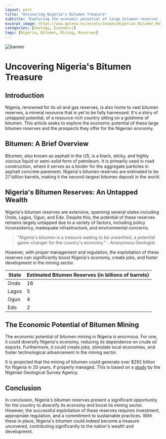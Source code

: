 ```yaml
---
layout: post
title: "Uncovering Nigeria's Bitumen Treasure"
subtitle: "Exploring the economic potential of large bitumen reserves in Nigeria"
excerpt_image: https://www.galena.es/assets/images/Nigerias_Bitumen_Reserves.png
categories: [Geology, Economics]
tags: [Nigeria, Bitumen, Mining, Reserves]
---
```


![banner](https://www.galena.es/assets/images/Nigerias_Bitumen_Reserves.png "A geological map of Nigeria highlighting the extensive bitumen reserves, showcasing areas rich in mineral resources, with annotations on economic potential for mining and exploration.")

# Uncovering Nigeria's Bitumen Treasure

## Introduction

Nigeria, renowned for its oil and gas reserves, is also home to vast bitumen reserves, a mineral resource that is yet to be fully harnessed. It's a story of untapped potential, of a resource-rich country sitting on a goldmine of bitumen. This article seeks to explore the economic potential of these large bitumen reserves and the prospects they offer for the Nigerian economy.

## Bitumen: A Brief Overview

Bitumen, also known as asphalt in the US, is a black, sticky, and highly viscous liquid or semi-solid form of petroleum. It is primarily used in road construction, where it serves as a binder for the aggregate particles in asphalt concrete pavement. Nigeria's bitumen reserves are estimated to be 27 billion barrels, making it the second-largest bitumen deposit in the world.

## Nigeria's Bitumen Reserves: An Untapped Wealth

Nigeria's bitumen reserves are extensive, spanning several states including Ondo, Lagos, Ogun, and Edo. Despite this, the potential of these reserves remains largely untapped due to a variety of factors, including policy inconsistency, inadequate infrastructure, and environmental concerns.

> "Nigeria's bitumen is a treasure waiting to be unearthed, a potential game-changer for the country's economy." - Anonymous Geologist

However, with proper management and regulation, the exploitation of these reserves can significantly boost Nigeria's economy, create jobs, and foster development in the mining sector.

| State | Estimated Bitumen Reserves (in billions of barrels) |
|-------|----------------------------------------------------|
| Ondo  | 16                                                 |
| Lagos | 5                                                  |
| Ogun  | 4                                                  |
| Edo   | 2                                                  |

## The Economic Potential of Bitumen Mining

The economic potential of bitumen mining in Nigeria is enormous. For one, it could diversify Nigeria's economy, reducing its dependence on crude oil exports. Furthermore, it could create jobs, stimulate local economies, and foster technological advancement in the mining sector.

It is projected that the mining of bitumen could generate over $292 billion for Nigeria in 20 years, if properly managed. This is based on a [study](https://www.researchgate.net/publication/327539014_Economic_potentials_of_bitumen) by the Nigerian Geological Survey Agency.

## Conclusion

In conclusion, Nigeria's bitumen reserves present a significant opportunity for the country to diversify its economy and boost its mining sector. However, the successful exploitation of these reserves requires investment, appropriate regulation, and a commitment to sustainable practices. With these in place, Nigeria's bitumen could indeed become a treasure uncovered, contributing significantly to the nation's wealth and development.